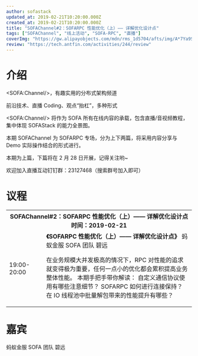 ```yaml
---
author: sofastack
updated_at: 2019-02-21T10:20:00.000Z
created_at: 2019-02-21T10:20:00.000Z
title: "SOFAChannel#2：SOFARPC 性能优化（上）—— 详解优化设计点"
tags: ["SOFAChannel", "线上活动", "SOFA-RPC", "直播"]
coverImg: "https://gw.alipayobjects.com/mdn/rms_1d5704/afts/img/A*7Ya9SKNcKxUAAAAAAAAAAABjARQnAQ"
review: "https://tech.antfin.com/activities/244/review"
---
```


# 介绍

\<SOFA:Channel/>，有趣实用的分布式架构频道

前沿技术、直播 Coding、观点“抬杠”，多种形式

\<SOFA:Channel/> 将作为 SOFA 所有在线内容的承载，包含直播/音视频教程，集中体现 SOFAStack 的能力全景图。

本期 SOFAChannel 为 SOFARPC 专场，分为上下两篇，将采用内容分享与 Demo 实际操作结合的形式进行。

本期为上篇，下篇将在 2 月 28 日开展，记得关注哟~

欢迎加入直播互动钉钉群：23127468（搜索群号加入即可）

# 议程

<table>
<tr>
<th colspan=2 >
SOFAChannel#2：SOFARPC 性能优化（上）—— 详解优化设计点<br>时间：2019-02-21
</th>
<tr>
<td width="20%">19:00-20:00	</td>
<td>
<b>《SOFARPC 性能优化（上）—— 详解优化设计点》</b>
蚂蚁金服 SOFA 团队 碧远

在业务规模大并发极高的情况下，RPC 对性能的追求就变得极为重要，任何一点小的优化都会累积提高业务整体性能。 本期手把手带你解读： 自定义通信协议使用有哪些注意细节？ SOFARPC 如何进行连接保持？ 在 IO 线程池中批量解包带来的性能提升有哪些？
</td>
</tr>
</table>

# 嘉宾

蚂蚁金服 SOFA 团队 碧远